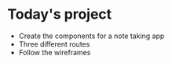 # Today's project

* Create the components for a note taking app
* Three different routes
* Follow the wireframes
